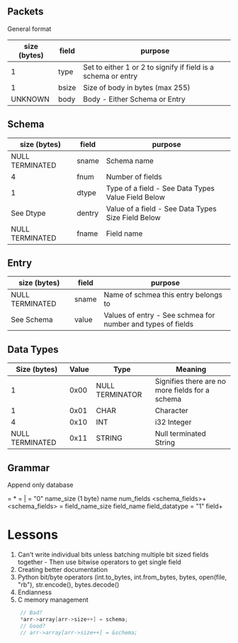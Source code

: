## Packets
General format

size (bytes)	| field 	| purpose	
-- 				| --		| --
1				| type 		| Set to either 1 or 2 to signify if field is a schema or entry
1				| bsize		| Size of body in bytes (max 255)
UNKNOWN			| body		| Body - Either Schema or Entry

## Schema
size (bytes)	| field 	| purpose
-- 				| -- 		| -- 
NULL TERMINATED | sname		| Schema name
4				| fnum		| Number of fields
1				| dtype		| Type of a field - See Data Types Value Field Below
See Dtype		| dentry	| Value of a field - See Data Types Size Field Below
NULL TERMINATED	| fname		| Field name

## Entry
size (bytes)	| field 	| purpose
-- 				| -- 		| -- 
NULL TERMINATED | sname		| Name of schmea this entry belongs to
See Schema		| value		| Values of entry - See schmea for number and types of fields

## Data Types
Size (bytes)	| Value 	| Type 				| Meaning
-- 				| -- 		| --				| --
1				| 0x00		| NULL TERMINATOR	| Signifies there are no more fields for a schema
1				| 0x01		| CHAR				| Character 
4				| 0x10		| INT				| i32 Integer 
NULL TERMINATED	| 0x11		| STRING			| Null terminated String 

## Grammar
Append only database

<database> = <packet>*
<packet> = <schema> | <entry>
<schema> = "0" name_size (1 byte) name num_fields <schema_fields>+
<schema_fields> = field_name_size field_name field_datatype
<entry> = "1" field+

# Lessons
1. Can't write individual bits unless batching multiple bit sized fields together - Then use bitwise operators to get single field
2. Creating better documentation
3. Python bit/byte operators (int.to_bytes, int.from_bytes, bytes, open(file, "rb"), str.encode(), bytes.decode() 
4. Endianness
5. C memory management
```c
	// Bad? 
	*arr->array[arr->size++] = schema;
	// Good?
	// arr->array[arr->size++] = &schema;
```
